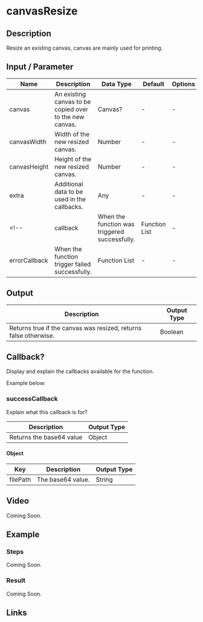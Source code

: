 # canvasResize

## Description

Resize an existing canvas, canvas are mainly used for printing.

## Input / Parameter

| Name | Description | Data Type | Default | Options | Required |
| ------ | ------ | ------ | ------ | ------ | ------ |
| canvas | An existing canvas to be copied over to the new canvas. | Canvas? | - | - | No |
| canvasWidth | Width of the new resized canvas. | Number | - | - | No | 
| canvasHeight | Height of the new resized canvas. | Number | - | - | No | 
| extra | Additional data to be used in the callbacks. | Any | - | - | No | 
<!-- | callback | When the function was triggered successfully. | Function List | - | - | No | 
| errorCallback | When the function trigger failed successfully. | Function List | - | - | No | -->

## Output

| Description | Output Type |
| ------ | ------ |
| Returns true if the canvas was resized, returns false otherwise. | Boolean |

## Callback?

Display and explain the callbacks available for the function.

Example below:

### successCallback

Explain what this callback is for?

| Description | Output Type |
| ------ | ------ |
| Returns the base64 value | Object |

#### Object

| Key | Description | Output Type |
| ------ | ------ | ------ |
| filePath | The base64 value. | String |

## Video

Coming Soon.

<!-- Format: [![Video]({image-path}?raw=true)]({url-link}) -->

## Example

<!-- Share a scenario, like a user requirements. -->

### Steps

Coming Soon.

<!-- Show the steps and share some screenshots.

1. .....

Format: ![]({image-path}?raw=true) -->

### Result

Coming Soon.

<!-- Explain the output.

Format: ![]({image-path}?raw=true) -->

## Links
